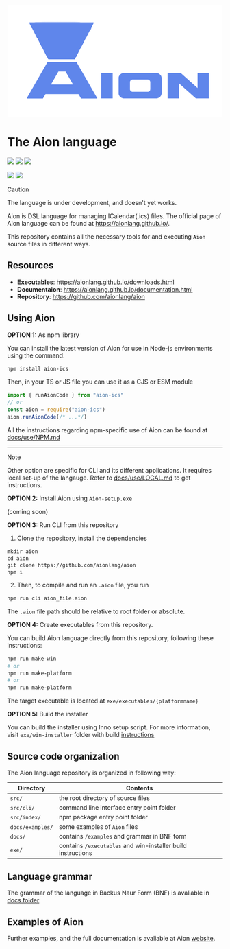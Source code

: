 <div align="center">
<img src="docs/img/huge_logo.png" alt="Logo">
</div>

# The Aion language
<img src="https://img.shields.io/npm/v/aion-ics"> <img src="https://img.shields.io/npm/dy/aion-ics?label=npm%20downloads"> <img src="https://img.shields.io/github/last-commit/aionlang/aion">

<a href="https://aionlang.github.io/documentation.html"><img src='https://img.shields.io/badge/docs-blue.svg'/></a> <a href="https://marketplace.visualstudio.com/items?itemName=aion-dsl-support.aion"><img src="https://img.shields.io/visual-studio-marketplace/v/aion-dsl-support.aion?label=vs%20code%20extension"></a>



> [!CAUTION]
> The language is under development, and doesn't yet works.


Aion is DSL language for managing ICalendar(.ics) files. The official page of Aion language can be found at https://aionlang.github.io/. 

This repository contains all the necessary tools for and executing `Aion` source files in different ways.


## Resources

- **Executables**: https://aionlang.github.io/downloads.html
- **Documentaion**: https://aionlang.github.io/documentation.html 
- **Repository**: https://github.com/aionlang/aion
## Using Aion

**OPTION 1:** As npm library

You can install the latest version of Aion for use in Node-js environments using the command:

```bash
npm install aion-ics
```

Then, in your TS or JS file you can use it as a CJS or ESM module

```typescript
import { runAionCode } from "aion-ics"
// or
const aion = require("aion-ics")
aion.runAionCode(/* ...*/)
```


All the instructions regarding npm-specific use of Aion can be found at [docs/use/NPM.md](docs/use/NPM.md)

---

> [!NOTE]  
> Other option are specific for CLI and its different applications. It requires local set-up of the langauge. Refer to [docs/use/LOCAL.md](docs/use/LOCAL.md) to get instructions.

**OPTION 2:** Install Aion using `Aion-setup.exe`

(coming soon) 


**OPTION 3:** Run CLI from this repository

1) Clone the repository, install the dependencies

```bashbash
mkdir aion
cd aion
git clone https://github.com/aionlang/aion
npm i
```

2) Then, to compile and run an `.aion` file, you run

```bash
npm run cli aion_file.aion
```

The `.aion` file path should be relative to root folder or absolute. 

**OPTION 4:** Create executables from this repository. 

You can build Aion language directly from this repository, following these instructions:

```bash
npm run make-win
# or
npm run make-platform
# or
npm run make-platform
```

The target executable is located at `exe/executables/{platformname}`

**OPTION 5:** Build the installer

You can build the installer using Inno setup script. For more information, visit `exe/win-installer` folder with build [instructions](exe/win-installer/README.md)


## Source code organization

The Aion language repository is organized in following way:


| Directory         | Contents                                                           |
| -                 | -                                                                  |
| `src/`           | the root directory of source files |
| `src/cli/`            | command line interface entry point folder                       |
| `src/index/`        | npm package entry point folder                                          |
| `docs/examples/`        | some examples of `Aion` files                                      |
| `docs/`            | contains `/examples` and grammar in BNF form                                             |
| `exe/`            | contains `/executables` and win-installer build instructions                                            |




## Language grammar

The grammar of the language in Backus Naur Form (BNF) is avaliable in [docs folder](docs/grammar_BNF.md)

## Examples of Aion 

Further examples, and the full documentation is avaliable at Aion [website](https://aionlang.github.io/). 
